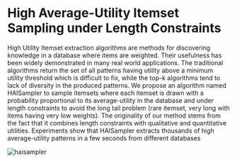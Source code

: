 # High Average-Utility Itemset Sampling under Length Constraints
High Utility Itemset extraction algorithms are methods for discovering knowledge in a database where items are weighted. Their usefulness has been widely demonstrated in many real world applications. The traditional algorithms return the set of all patterns having utility above a minimum utility threshold which is difficult to fix, while the top-k algorithms tend to lack of diversity in the produced patterns. We propose an algorithm named HAISampler to sample itemsets where each itemset is drawn with a probability proportional to its average-utility in the database and under length constraints to avoid the long tail problem (rare itemset, very long with items having very low weights). The originality of our method stems from the fact that it combines length constraints with qualitative and quantitative utilities. Experiments show that HAISampler extracts thousands of high average-utility patterns in a few seconds from different databases

![haisampler](https://user-images.githubusercontent.com/91367129/138692809-b07e72c8-721e-475a-baaf-274d0d482337.PNG)
